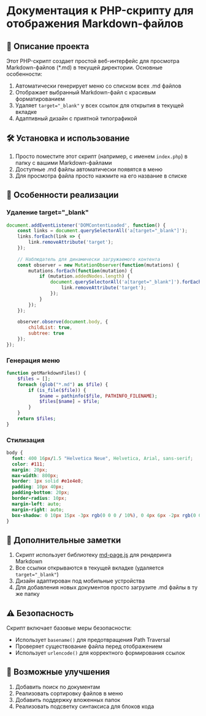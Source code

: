 # Документация к PHP-скрипту для отображения Markdown-файлов

## 📌 Описание проекта

Этот PHP-скрипт создает простой веб-интерфейс для просмотра Markdown-файлов (*.md) в текущей директории. Основные особенности:

1. Автоматически генерирует меню со списком всех .md файлов
2. Отображает выбранный Markdown-файл с красивым форматированием
3. Удаляет `target="_blank"` у всех ссылок для открытия в текущей вкладке
4. Адаптивный дизайн с приятной типографикой

## 🛠️ Установка и использование

1. Просто поместите этот скрипт (например, с именем `index.php`) в папку с вашими Markdown-файлами
2. Доступные .md файлы автоматически появятся в меню
3. Для просмотра файла просто нажмите на его название в списке

## 🌟 Особенности реализации

### Удаление target="_blank"
```javascript
document.addEventListener('DOMContentLoaded', function() {
    const links = document.querySelectorAll('a[target="_blank"]');
    links.forEach(link => {
        link.removeAttribute('target');
    });
    
    // Наблюдатель для динамически загружаемого контента
    const observer = new MutationObserver(function(mutations) {
        mutations.forEach(function(mutation) {
            if (mutation.addedNodes.length) {
                document.querySelectorAll('a[target="_blank"]').forEach(link => {
                    link.removeAttribute('target');
                });
            }
        });
    });
    
    observer.observe(document.body, {
        childList: true,
        subtree: true
    });
});
```

### Генерация меню
```php
function getMarkdownFiles() {
    $files = [];
    foreach (glob("*.md") as $file) {
        if (is_file($file)) {
            $name = pathinfo($file, PATHINFO_FILENAME);
            $files[$name] = $file;
        }
    }
    return $files;
}
```

### Стилизация
```css
body {
  font: 400 16px/1.5 "Helvetica Neue", Helvetica, Arial, sans-serif;
  color: #111;
  margin: 20px;
  max-width: 800px;
  border: 1px solid #e1e4e8;
  padding: 10px 40px;
  padding-bottom: 20px;
  border-radius: 10px;
  margin-left: auto;
  margin-right: auto;
  box-shadow: 0 10px 15px -3px rgb(0 0 0 / 10%), 0 4px 6px -2px rgb(0 0 0 / 5%);
}
```


## 📝 Дополнительные заметки

1. Скрипт использует библиотеку [md-page.js](https://github.com/oscarmorrison/md-page) для рендеринга Markdown
2. Все ссылки открываются в текущей вкладке (удаляется `target="_blank"`)
3. Дизайн адаптирован под мобильные устройства
4. Для добавления новых документов просто загрузите .md файлы в ту же папку

## ⚠️ Безопасность

Скрипт включает базовые меры безопасности:
- Использует `basename()` для предотвращения Path Traversal
- Проверяет существование файла перед отображением
- Использует `urlencode()` для корректного формирования ссылок

## 🔮 Возможные улучшения

1. Добавить поиск по документам
2. Реализовать сортировку файлов в меню
3. Добавить поддержку вложенных папок
4. Реализовать подсветку синтаксиса для блоков кода